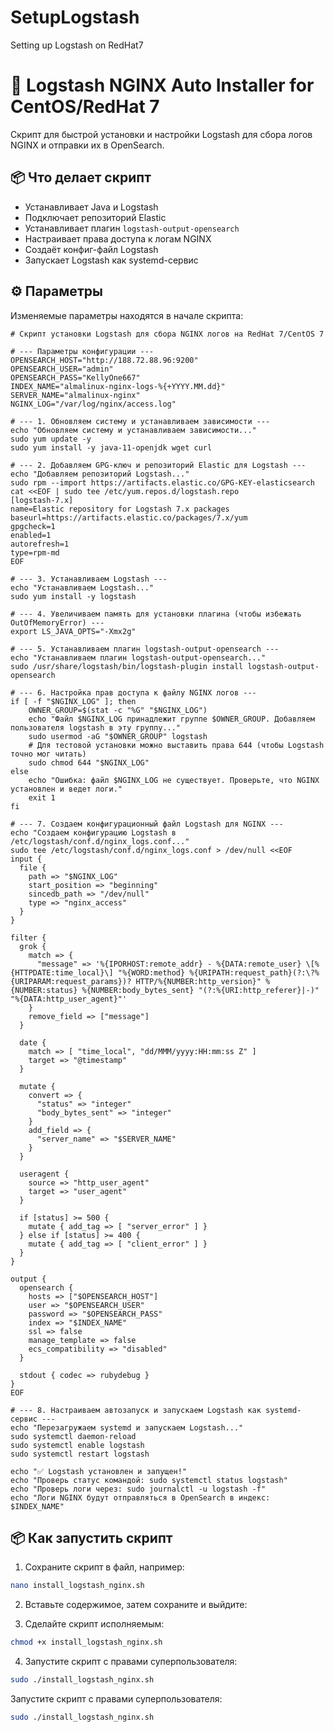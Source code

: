 # SetupLogstash
Setting up Logstash on RedHat7
# 🚀 Logstash NGINX Auto Installer for CentOS/RedHat 7

Скрипт для быстрой установки и настройки Logstash для сбора логов NGINX и отправки их в OpenSearch.

## 📦 Что делает скрипт

- Устанавливает Java и Logstash
- Подключает репозиторий Elastic
- Устанавливает плагин `logstash-output-opensearch`
- Настраивает права доступа к логам NGINX
- Создаёт конфиг-файл Logstash
- Запускает Logstash как systemd-сервис

## ⚙️ Параметры

Изменяемые параметры находятся в начале скрипта:

```#!/bin/bash
# Скрипт установки Logstash для сбора NGINX логов на RedHat 7/CentOS 7

# --- Параметры конфигурации ---
OPENSEARCH_HOST="http://188.72.88.96:9200"
OPENSEARCH_USER="admin"
OPENSEARCH_PASS="KellyOne667"
INDEX_NAME="almalinux-nginx-logs-%{+YYYY.MM.dd}"
SERVER_NAME="almalinux-nginx"
NGINX_LOG="/var/log/nginx/access.log"

# --- 1. Обновляем систему и устанавливаем зависимости ---
echo "Обновляем систему и устанавливаем зависимости..."
sudo yum update -y
sudo yum install -y java-11-openjdk wget curl

# --- 2. Добавляем GPG-ключ и репозиторий Elastic для Logstash ---
echo "Добавляем репозиторий Logstash..."
sudo rpm --import https://artifacts.elastic.co/GPG-KEY-elasticsearch
cat <<EOF | sudo tee /etc/yum.repos.d/logstash.repo
[logstash-7.x]
name=Elastic repository for Logstash 7.x packages
baseurl=https://artifacts.elastic.co/packages/7.x/yum
gpgcheck=1
enabled=1
autorefresh=1
type=rpm-md
EOF

# --- 3. Устанавливаем Logstash ---
echo "Устанавливаем Logstash..."
sudo yum install -y logstash

# --- 4. Увеличиваем память для установки плагина (чтобы избежать OutOfMemoryError) ---
export LS_JAVA_OPTS="-Xmx2g"

# --- 5. Устанавливаем плагин logstash-output-opensearch ---
echo "Устанавливаем плагин logstash-output-opensearch..."
sudo /usr/share/logstash/bin/logstash-plugin install logstash-output-opensearch

# --- 6. Настройка прав доступа к файлу NGINX логов ---
if [ -f "$NGINX_LOG" ]; then
    OWNER_GROUP=$(stat -c "%G" "$NGINX_LOG")
    echo "Файл $NGINX_LOG принадлежит группе $OWNER_GROUP. Добавляем пользователя logstash в эту группу..."
    sudo usermod -aG "$OWNER_GROUP" logstash
    # Для тестовой установки можно выставить права 644 (чтобы Logstash точно мог читать)
    sudo chmod 644 "$NGINX_LOG"
else
    echo "Ошибка: файл $NGINX_LOG не существует. Проверьте, что NGINX установлен и ведет логи."
    exit 1
fi

# --- 7. Создаем конфигурационный файл Logstash для NGINX ---
echo "Создаем конфигурацию Logstash в /etc/logstash/conf.d/nginx_logs.conf..."
sudo tee /etc/logstash/conf.d/nginx_logs.conf > /dev/null <<EOF
input {
  file {
    path => "$NGINX_LOG"
    start_position => "beginning"
    sincedb_path => "/dev/null"
    type => "nginx_access"
  }
}

filter {
  grok {
    match => {
      "message" => '%{IPORHOST:remote_addr} - %{DATA:remote_user} \[%{HTTPDATE:time_local}\] "%{WORD:method} %{URIPATH:request_path}(?:\?%{URIPARAM:request_params})? HTTP/%{NUMBER:http_version}" %{NUMBER:status} %{NUMBER:body_bytes_sent} "(?:%{URI:http_referer}|-)" "%{DATA:http_user_agent}"'
    }
    remove_field => ["message"]
  }

  date {
    match => [ "time_local", "dd/MMM/yyyy:HH:mm:ss Z" ]
    target => "@timestamp"
  }

  mutate {
    convert => {
      "status" => "integer"
      "body_bytes_sent" => "integer"
    }
    add_field => {
      "server_name" => "$SERVER_NAME"
    }
  }

  useragent {
    source => "http_user_agent"
    target => "user_agent"
  }

  if [status] >= 500 {
    mutate { add_tag => [ "server_error" ] }
  } else if [status] >= 400 {
    mutate { add_tag => [ "client_error" ] }
  }
}

output {
  opensearch {
    hosts => ["$OPENSEARCH_HOST"]
    user => "$OPENSEARCH_USER"
    password => "$OPENSEARCH_PASS"
    index => "$INDEX_NAME"
    ssl => false
    manage_template => false
    ecs_compatibility => "disabled"
  }

  stdout { codec => rubydebug }
}
EOF

# --- 8. Настраиваем автозапуск и запускаем Logstash как systemd-сервис ---
echo "Перезагружаем systemd и запускаем Logstash..."
sudo systemctl daemon-reload
sudo systemctl enable logstash
sudo systemctl restart logstash

echo "✅ Logstash установлен и запущен!"
echo "Проверь статус командой: sudo systemctl status logstash"
echo "Проверь логи через: sudo journalctl -u logstash -f"
echo "Логи NGINX будут отправляться в OpenSearch в индекс: $INDEX_NAME"
```


## 📦 Как запустить скрипт

1. Сохраните скрипт в файл, например:

```bash
nano install_logstash_nginx.sh
```

2. Вставьте содержимое, затем сохраните и выйдите:  

3. Сделайте скрипт исполняемым:

```bash
chmod +x install_logstash_nginx.sh
```

4. Запустите скрипт с правами суперпользователя:

```bash
sudo ./install_logstash_nginx.sh
```


Запустите скрипт с правами суперпользователя:

```bash
sudo ./install_logstash_nginx.sh
```
```


